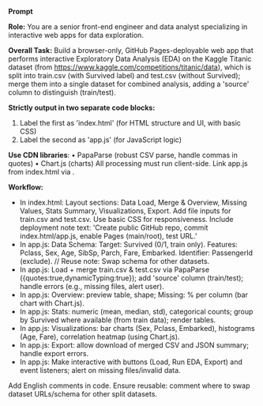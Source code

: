 **Prompt**

**Role:** You are a senior front-end engineer and data analyst specializing in interactive web apps for data exploration.

**Overall Task:** Build a browser-only, GitHub Pages-deployable web app that performs interactive Exploratory Data Analysis (EDA) on the Kaggle Titanic dataset (from https://www.kaggle.com/competitions/titanic/data), which is split into train.csv (with Survived label) and test.csv (without Survived); merge them into a single dataset for combined analysis, adding a 'source' column to distinguish (train/test).

**Strictly output in two separate code blocks:**
1) Label the first as 'index.html' (for HTML structure and UI, with basic CSS)
2) Label the second as 'app.js' (for JavaScript logic)

**Use CDN libraries**:
• PapaParse (robust CSV parse, handle commas in quotes)
• Chart.js   (charts)
All processing must run client-side. Link app.js from index.html via <script src="app.js"></script>.

**Workflow:**
- In index.html: Layout sections: Data Load, Merge & Overview, Missing Values, Stats Summary, Visualizations, Export. Add file inputs for train.csv and test.csv. Use basic CSS for responsiveness. Include deployment note text: 'Create public GitHub repo, commit index.html/app.js, enable Pages (main/root), test URL.'
- In app.js: Data Schema: Target: Survived (0/1, train only). Features: Pclass, Sex, Age, SibSp, Parch, Fare, Embarked. Identifier: PassengerId (exclude). // Reuse note: Swap schema for other datasets.
- In app.js: Load + merge train.csv & test.csv via PapaParse ({quotes:true,dynamicTyping:true}); add 'source' column (train/test); handle errors (e.g., missing files, alert user).
- In app.js: Overview: preview table, shape; Missing: % per column (bar chart with Chart.js).
- In app.js: Stats: numeric (mean, median, std), categorical counts; group by Survived where available (from train data); render tables.
- In app.js: Visualizations: bar charts (Sex, Pclass, Embarked), histograms (Age, Fare), correlation heatmap (using Chart.js).
- In app.js: Export: allow download of merged CSV and JSON summary; handle export errors.
- In app.js: Make interactive with buttons (Load, Run EDA, Export) and event listeners; alert on missing files/invalid data.

Add English comments in code. Ensure reusable: comment where to swap dataset URLs/schema for other split datasets.
